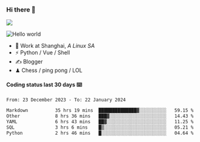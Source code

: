 ### Hi there 👋
![](https://komarev.com/ghpvc/?username=Xuhandsome)


<img src="https://github-readme-stats.vercel.app/api?username=XuHandsome&show_icons=true&theme=merko" alt="Hello world">

<br/>

- 🍻  Work at Shanghai, _A Linux SA_
- ⚡  Python / Vue / Shell
- ✍️  Blogger
- ♟  Chess / ping pong / LOL

#### Coding status last 30 days ⌨️

<!--START_SECTION:waka-->

```txt
From: 23 December 2023 - To: 22 January 2024

Markdown          35 hrs 19 mins  ██████████████▓░░░░░░░░░░   59.15 %
Other             8 hrs 36 mins   ███▓░░░░░░░░░░░░░░░░░░░░░   14.43 %
YAML              6 hrs 43 mins   ██▓░░░░░░░░░░░░░░░░░░░░░░   11.25 %
SQL               3 hrs 6 mins    █▒░░░░░░░░░░░░░░░░░░░░░░░   05.21 %
Python            2 hrs 46 mins   █░░░░░░░░░░░░░░░░░░░░░░░░   04.64 %
```

<!--END_SECTION:waka-->
